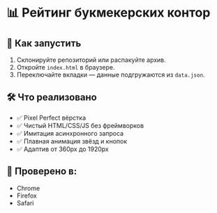 
# 📊 Рейтинг букмекерских контор

## 🚀 Как запустить
1. Склонируйте репозиторий или распакуйте архив.
2. Откройте `index.html` в браузере.
3. Переключайте вкладки — данные подгружаются из `data.json`.

## 🛠 Что реализовано
- ✅ Pixel Perfect вёрстка
- ✅ Чистый HTML/CSS/JS без фреймворков
- ✅ Имитация асинхронного запроса
- ✅ Плавная анимация звёзд и кнопок
- ✅ Адаптив от 360px до 1920px

## 📌 Проверено в:
- Chrome
- Firefox
- Safari

